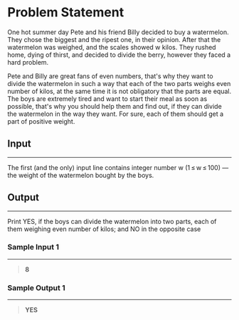 
# Problem Statement
One hot summer day Pete and his friend Billy decided to buy a watermelon. They chose the biggest and the ripest one, in their opinion. After that the watermelon was weighed, and the scales showed w kilos. They rushed home, dying of thirst, and decided to divide the berry, however they faced a hard problem.

Pete and Billy are great fans of even numbers, that's why they want to divide the watermelon in such a way that each of the two parts weighs even number of kilos, at the same time it is not obligatory that the parts are equal. The boys are extremely tired and want to start their meal as soon as possible, that's why you should help them and find out, if they can divide the watermelon in the way they want. For sure, each of them should get a part of positive weight.


## Input
----
The first (and the only) input line contains integer number w (1 ≤ w ≤ 100) — the weight of the watermelon bought by the boys.

## Output
---
Print YES, if the boys can divide the watermelon into two parts, each of them weighing even number of kilos; and NO in the opposite case

### Sample Input 1
----
> **8**

### Sample Output  1
----
> **YES**

